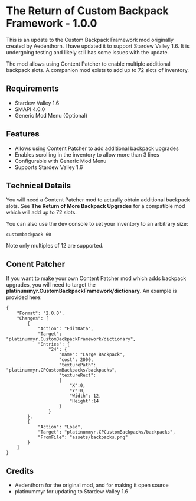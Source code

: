 # The Return of Custom Backpack Framework - 1.0.0

This is an update to the Custom Backpack Framework mod originally created by
Aedenthorn. I have updated it to support Stardew Valley 1.6. It is
undergoing testing and likely still has some issues with the update.

The mod allows using Content Patcher to enable multiple additional backpack
slots. A companion mod exists to add up to 72 slots of inventory.

## Requirements

* Stardew Valley 1.6
* SMAPI 4.0.0
* Generic Mod Menu (Optional)

## Features

* Allows using Content Patcher to add additional backpack upgrades
* Enables scrolling in the inventory to allow more than 3 lines
* Configurable with Generic Mod Menu
* Supports Stardew Valley 1.6

## Technical Details

You will need a Content Patcher mod to actually obtain additional backpack
slots. See **The Return of More Backpack Upgrades** for a compatible mod
which will add up to 72 slots.

You can also use the dev console to set your inventory to an arbitrary size:

```
custombackpack 60
```

Note only multiples of 12 are supported.

## Conent Patcher

If you want to make your own Content Patcher mod which adds backpack
upgrades, you will need to target the
**platinummyr.CustomBackpackFramework/dictionary**. An example is provided
here:

```
{
    "Format": "2.0.0",
    "Changes": [
        {
            "Action": "EditData",
            "Target": "platinummyr.CustomBackpackFramework/dictionary",
            "Entries": {
                "24": {
                    "name": "Large Backpack",
                    "cost": 2000,
                    "texturePath": "platinummyr.CPCustomBackpacks/backpacks",
                    "textureRect":
                    {
                        "X":0,
                        "Y":0,
                        "Width": 12,
                        "Height":14
                    }
                }
        },
        {
            "Action": "Load",
            "Target": "platinummyr.CPCustomBackpacks/backpacks",
            "FromFile": "assets/backpacks.png"
        }
    ]
}
```

## Credits

* Aedenthorn for the original mod, and for making it open source
* platinummyr for updating to Stardew Valley 1.6
